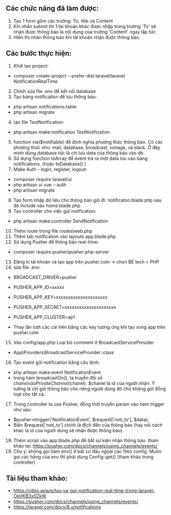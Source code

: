 ## Các chức năng đã làm được:
1. Tạo 1 form gồm các trường: To, title và Content
2. Khi nhấn submit thì 1 tài khoản khác được nhập trong trường 'To' sẽ nhận được thông báo là nội dung của trường 'Content' ngay lập tức
3. Hiển thị nhãn thông báo khi tài khoản nhận được thông báo.

## Các bước thực hiện:
1. Khởi tạo project:
- composer create-project --prefer-dist laravel/laravel NotificationRealTime
2. Chỉnh sửa file .env để kết nối database
3. Tạo bảng notification để lưu thông báo:
- php artisan notifications:table
- php artisan migrate
4. tạo file TestNotification:
- php artisan make:notification TestNotification
5. function via($notifiable) để định nghĩa phương thức thông báo. Có các phương thức như: mail, database, broadcast, vonage, và slack. Ở đây mình dùng database tức là chỉ lưu data của thông báo vào db.
6. Sử dụng function toArray để event trả ra một data lưu vào bảng notifications. (hoặc toDatabase() )
7. Make Auth - login, register, logout:
- composer require laravel/ui
- php artisan ui vue --auth
- php artisan migrate
8. Tạo form nhập dữ liệu cho thông báo gửi đi: notificaton.blade.php sau đó include vào home.blade.php
9. Tạo controller cho việc gửi notification:
- php artisan make:controller SendNotification
10. Thêm route trong file routes\web.php
11. Thêm tab notification vào layouts app.blade.php
12. Sử dụng Pusher để thông báo real-time:
- composer require pusher/pusher-php-server
13. Đăng kí tài khoản và tạo app trên pusher.com -> chon BE tech = PHP
14. sửa file .env:
- BROADCAST_DRIVER=pusher

- PUSHER_APP_ID=xxxxx
- PUSHER_APP_KEY=xxxxxxxxxxxxxxxxxxxxx
- PUSHER_APP_SECRET=xxxxxxxxxxxxxxxxxxxxx
- PUSHER_APP_CLUSTER=ap1
- Thay lần lượt các cái trên bằng các key tương ứng khi tạo xong app trên pusher.com
15. Vào config/app.php Loại bỏ comment ở BroadcastServiceProvider
- App\Providers\BroadcastServiceProvider::class
16. Tạo event gửi notification bằng câu lệnh:
- php artisan make:event NotificationEvent
- trong hàm broadcastOn(), ta truyền đối số $chanel vào PrivateChannel($chanel). $chanel là id của người nhận. Ý tưởng là chỉ gửi thông báo cho riêng người dùng đó chứ không gửi đồng loạt cho tất cả.
17. Trong controller ta use Pusher, đồng thời truyền param vào hàm trigger như sau:
- $pusher->trigger('NotificationEvent', $request['noti_to'], $data);
- Biến $request['noti_to'] chính là đích đến của thông báo (hay nói cách khác là id của người dùng sẽ nhận được thông báo).
18. Thêm script vào app.blade.php để bắt sự kiện nhận thông báo. tham khảo tại: https://pusher.com/docs/channels/using_channels/events/
19. Chú ý: không gọi hàm env() ở bất cứ đâu ngoài các files config. Muốn gọi các hằng của env thì phải dùng Config::get() (tham khảo trong controller)
## Tài liệu tham khảo:
- https://viblo.asia/p/luu-va-gui-notification-real-time-trong-laravel-OeVKB3x0ZkW
- https://pusher.com/docs/channels/using_channels/events/
- https://laravel.com/docs/8.x/notifications
